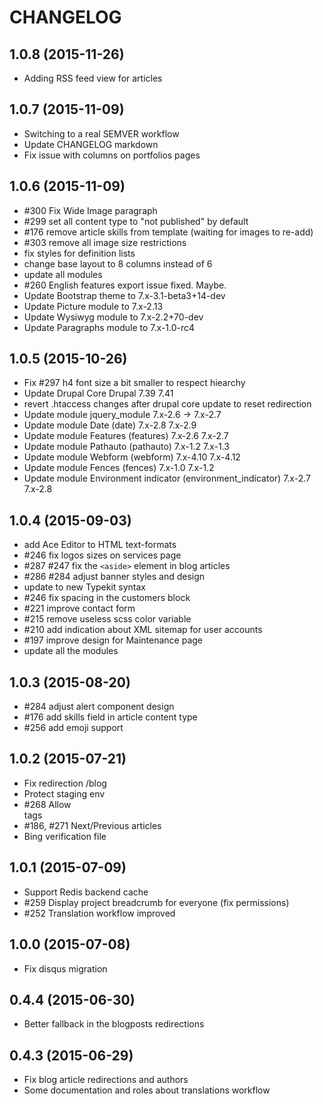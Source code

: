 CHANGELOG
=========

## 1.0.8 (2015-11-26)

- Adding RSS feed view for articles

## 1.0.7 (2015-11-09)

- Switching to a real SEMVER workflow
- Update CHANGELOG markdown
- Fix issue with columns on portfolios pages


## 1.0.6 (2015-11-09)

- #300 Fix Wide Image paragraph
- #299 set all content type to "not published" by default
- #176 remove article skills from template (waiting for images to re-add)
- #303 remove all image size restrictions
- fix styles for definition lists
- change base layout to 8 columns instead of 6
- update all modules
- #260 English features export issue fixed. Maybe.
- Update Bootstrap theme to 7.x-3.1-beta3+14-dev
- Update Picture module to 7.x-2.13
- Update Wysiwyg module to 7.x-2.2+70-dev
- Update Paragraphs module to 7.x-1.0-rc4

## 1.0.5 (2015-10-26)

- Fix #297 h4 font size a bit smaller to respect hiearchy
- Update Drupal Core Drupal 7.39 7.41
- revert .htaccess changes after drupal core update to reset redirection
- Update module jquery_module 7.x-2.6 -> 7.x-2.7
- Update module Date (date) 7.x-2.8 7.x-2.9
- Update module Features (features) 7.x-2.6 7.x-2.7
- Update module Pathauto (pathauto) 7.x-1.2 7.x-1.3
- Update module Webform (webform) 7.x-4.10 7.x-4.12
- Update module Fences (fences) 7.x-1.0 7.x-1.2
- Update module Environment indicator (environment_indicator) 7.x-2.7 7.x-2.8

## 1.0.4 (2015-09-03)

- add Ace Editor to HTML text-formats
- #246 fix logos sizes on services page
- #287 #247 fix the `<aside>` element in blog articles
- #286 #284 adjust banner styles and design
- update to new Typekit syntax
- #246 fix spacing in the customers block
- #221 improve contact form
- #215 remove useless scss color variable
- #210 add indication about XML sitemap for user accounts
- #197 improve design for Maintenance page
- update all the modules

## 1.0.3 (2015-08-20)

- #284 adjust alert component design
- #176 add skills field in article content type
- #256 add emoji support

## 1.0.2 (2015-07-21)

- Fix redirection /blog
- Protect staging env
- #268 Allow <br> tags
- #186, #271 Next/Previous articles
- Bing verification file

## 1.0.1 (2015-07-09)

- Support Redis backend cache
- #259 Display project breadcrumb for everyone (fix permissions)
- #252 Translation workflow improved

## 1.0.0 (2015-07-08)

- Fix disqus migration

## 0.4.4 (2015-06-30)

- Better fallback in the blogposts redirections

## 0.4.3 (2015-06-29)

- Fix blog article redirections and authors
- Some documentation and roles about translations workflow

